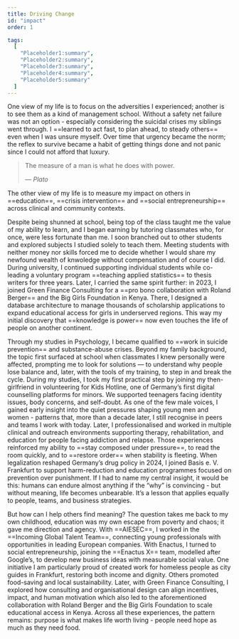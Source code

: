 ```yaml
---
title: Driving Change
id: "impact"
order: 1

tags:
  [
    "Placeholder1:summary",
    "Placeholder2:summary",
    "Placeholder3:summary",
    "Placeholder4:summary",
    "Placeholder5:summary"
  ]
---
```


One view of my life is to focus on the adversities I experienced; another is to see them as a kind of management school. Without a safety net failure was not an option - especially considering the suicidal crises my siblings went through. I ==learned to act fast, to plan ahead, to steady others== even when I was unsure myself. Over time that urgency became the norm; the reflex to survive became a habit of getting things done and not panic since I could not afford that luxury.

> The measure of a man is what he does with power.
> <footer>— <cite>Plato</cite></footer>

The other view of my life is to measure my impact on others in ==education==, ==crisis intervention== and ==social entrepreneurship== across clinical and community contexts.

Despite being shunned at school, being top of the class taught me the value of my ability to learn, and I began earning by tutoring classmates who, for once, were less fortunate than me. I soon branched out to other students and explored subjects I studied solely to teach them. Meeting students with neither money nor skills forced me to decide whether I would share my newfound wealth of knwoledge without compensation and of course I did.  During university, I continued supporting individual students while co-leading a voluntary program ==teaching applied statistics== to thesis writers for three years.  Later, I carried the same spirit further: in 2023, I joined Green Finance Consulting for a ==pro bono collaboration with Roland Berger== and the Big Girls Foundation in Kenya. There, I designed a database architecture to manage thousands of scholarship applications to expand educational access for girls in underserved regions. This way my initial discovery that ==knowledge is power== now even touches the life of people on another continent.

Through my studies in Psychology, I became qualified to ==work in suicide prevention== and substance-abuse crises. Beyond my family background, the topic first surfaced at school when classmates I knew personally were affected, prompting me to look for solutions — to understand why people lose balance and, later, with the tools of my training, to step in and break the cycle. During my studies, I took my first practical step by joining my then-girlfriend in volunteering for Kids Hotline, one of Germany’s first digital counselling platforms for minors. We supported teenagers facing identity issues, body concerns, and self-doubt. As one of the few male voices, I gained early insight into the quiet pressures shaping young men and women - patterns that, more than a decade later, I still recognise in peers and teams I work with today. Later, I professionalised and worked in multiple clinical and outreach environments supporting therapy, rehabilitation, and education for people facing addiction and relapse. Those experiences reinforced my ability to ==stay composed under pressure==, to read the room quickly, and to ==restore order== when stability is fleeting. When legalization reshaped Germany’s drug policy in 2024, I joined Basis e. V. Frankfurt to support harm-reduction and education programmes focused on prevention over punishment. If I had to name my central insight, it would be this: humans can endure almost anything if the “why” is convincing - but without meaning, life becomes unbearable. It’s a lesson that applies equally to people, teams, and business strategies.

But how can I help others find meaning? The question takes me back to my own childhood, education was my own escape from poverty and chaos; it gave me direction and agency. With ==AIESEC==, I worked in the ==Incoming Global Talent Team==, connecting young professionals with opportunities in leading European companies. With Enactus, I turned to social entrepreneurship, joining the ==Enactus X== team, modelled after Google’s, to develop new business ideas with measurable social value. One initiative I am particularly proud of created work for homeless people as city guides in Frankfurt, restoring both income and dignity. Others promoted food-saving and local sustainability. Later, with Green Finance Consulting, I explored how consulting and organisational design can align incentives, impact, and human motivation which also led to the aforementioned collaboration with Roland Berger and the Big Girls Foundation to scale educational access in Kenya. Across all these experiences, the pattern remains: purpose is what makes life worth living - people need hope as much as they need food.
